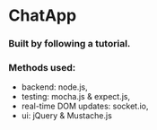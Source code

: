 # ChatApp
### Built by following a tutorial. 
### Methods used:
  * backend: node.js,
  * testing: mocha.js & expect.js,
  * real-time DOM updates: socket.io,
  * ui: jQuery & Mustache.js
